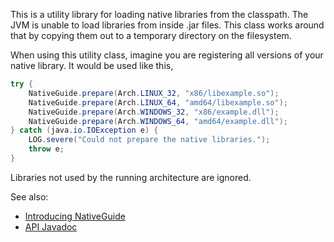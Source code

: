 This is a utility library for loading native libraries from the
classpath. The JVM is unable to load libraries from inside .jar
files. This class works around that by copying them out to a
temporary directory on the filesystem.

When using this utility class, imagine you are registering all
versions of your native library. It would be used like this,

```java
try {
    NativeGuide.prepare(Arch.LINUX_32, "x86/libexample.so");
    NativeGuide.prepare(Arch.LINUX_64, "amd64/libexample.so");
    NativeGuide.prepare(Arch.WINDOWS_32, "x86/example.dll");
    NativeGuide.prepare(Arch.WINDOWS_64, "amd64/example.dll");
} catch (java.io.IOException e) {
    LOG.severe("Could not prepare the native libraries.");
    throw e;
}
```

Libraries not used by the running architecture are ignored.

See also:

* [Introducing NativeGuide](http://nullprogram.com/blog/2011/11/06/)
* [API Javadoc](http://skeeto.github.com/NativeGuide/)
